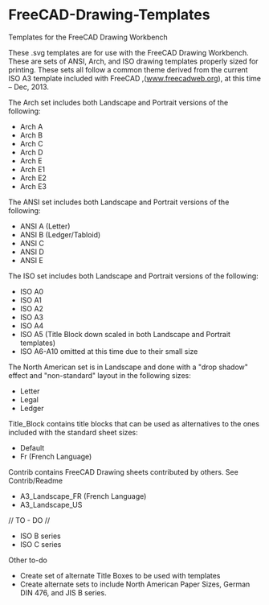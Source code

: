 FreeCAD-Drawing-Templates
=========================

Templates for the FreeCAD Drawing Workbench

These .svg templates are for use with the FreeCAD Drawing Workbench. These are sets of  ANSI, Arch, and ISO drawing templates properly sized for printing. These sets all follow a common theme derived from the current ISO A3 template included with FreeCAD ,(www.freecadweb.org), at this time – Dec, 2013.

The Arch set includes both Landscape and Portrait versions of the following:

  * Arch A
  * Arch B
  * Arch C 
  * Arch D
  * Arch E
  * Arch E1
  * Arch E2
  * Arch E3


The ANSI set includes both Landscape and Portrait versions of the following:

  * ANSI A (Letter)
  * ANSI B (Ledger/Tabloid)
  * ANSI C
  * ANSI D 
  * ANSI E


The ISO set includes both Landscape and Portrait versions of the following:

 * ISO A0
 * ISO A1
 * ISO A2
 * ISO A3
 * ISO A4
 * ISO A5 (Title Block down scaled in both Landscape and Portrait templates)
 * ISO A6-A10 omitted at this time due to their small size

 
The North American set is in Landscape and done with a "drop shadow" effect and "non-standard" layout in the following sizes:

 * Letter
 * Legal
 * Ledger
 

Title_Block contains title blocks that can be used as alternatives to the ones included with the standard sheet sizes:

 * Default
 * Fr      (French Language)


Contrib contains FreeCAD Drawing sheets contributed by others. See Contrib/Readme

 * A3_Landscape_FR (French Language)
 * A3_Landscape_US


// TO - DO //
 * ISO B series
 * ISO C series
 


Other to-do

  * Create set of alternate Title Boxes to be used with templates
  * Create alternate sets to include North American Paper Sizes, German DIN 476, and JIS B series.



